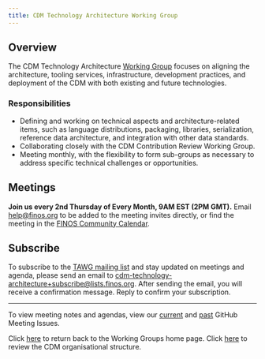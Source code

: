 ```yaml
---
title: CDM Technology Architecture Working Group
---
```


## Overview

The CDM Technology Architecture [Working Group](cdm-org-structure.md) focuses on aligning the architecture, tooling services, infrastructure, development practices, and deployment of the CDM with both existing and future technologies.

### Responsibilities

- Defining and working on technical aspects and architecture-related items, such as language distributions, packaging, libraries, serialization, reference data architecture, and integration with other data standards.
- Collaborating closely with the CDM Contribution Review Working Group. 
- Meeting monthly, with the flexibility to form sub-groups as necessary to address specific technical challenges or opportunities.

## Meetings

**Join us every 2nd Thursday of Every Month, 9AM EST (2PM GMT).** Email help@finos.org to be added to the meeting invites directly, or find the meeting in the [FINOS Community Calendar](https://calendar.google.com/calendar/embed?src=finos.org_fac8mo1rfc6ehscg0d80fi8jig%40group.calendar.google.com). 


## Subscribe

To subscribe to the [TAWG mailing list](https://lists.finos.org/g/cdm-technology-architecture) and stay updated on meetings and agenda, please send an email to [cdm-technology-architecture+subscribe@lists.finos.org](mailto:cdm-technology-architecture+subscribe@lists.finos.org). After sending the email, you will receive a confirmation message. Reply to confirm your subscription.

---

To view meeting notes and agendas, view our [current](https://github.com/finos/common-domain-model/issues?q=is%3Aissue+%22CDM+Technology+Architecture+Working+Group+-+%22+is%3Aopen+) and [past](https://github.com/finos/common-domain-model/issues?q=is%3Aissue+%22CDM+Technology+Architecture+Working+Group+-+%22+is%3Aclosed) GitHub Meeting Issues. 

Click [here](working-groups.md) to return back to the Working Groups home page.
Click [here](cdm-org-structure.md) to review the CDM organisational structure. 
